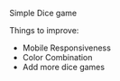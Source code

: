 Simple Dice game

Things to improve:
* Mobile Responsiveness 
* Color Combination
* Add more dice games
               
